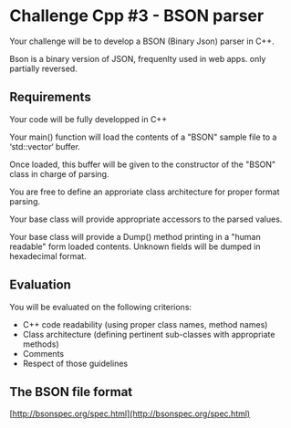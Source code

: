 # Challenge Cpp #3 - BSON parser

Your challenge will be to develop a BSON (Binary Json) parser in C++.

Bson is a binary version of JSON, frequenlty used in web apps. only partially reversed.


## Requirements

Your code will be fully developped in C++

Your main() function will load the contents of a "BSON" sample file to a ‘std::vector<char>‘ buffer.

Once loaded, this buffer will be given to the constructor of the "BSON" class in charge of parsing.

You are free to define an approriate class architecture for proper format parsing.

Your base class will provide appropriate accessors to the parsed values.

Your base class will provide a Dump() method printing in a "human readable" form loaded contents. Unknown fields will be dumped in hexadecimal format.


## Evaluation

You will be evaluated on the following criterions:

  - C++ code readability (using proper class names, method names)
  - Class architecture (defining pertinent sub-classes with appropriate methods)
  - Comments
  - Respect of those guidelines

## The BSON file format


[http://bsonspec.org/spec.html](http://bsonspec.org/spec.html)

